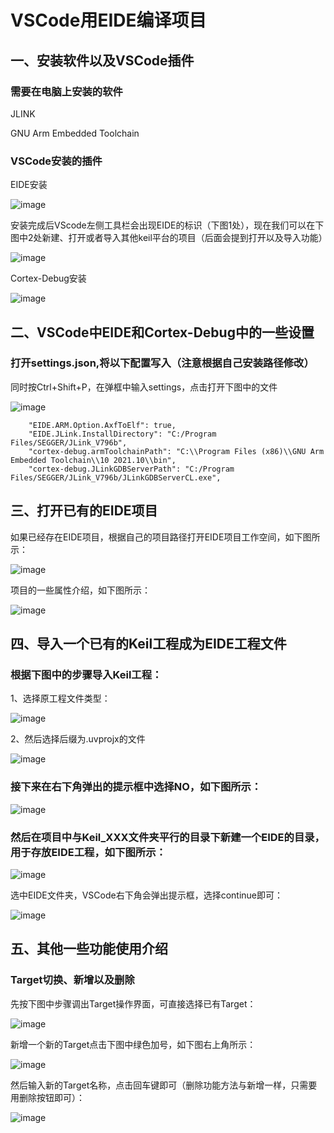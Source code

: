 # VSCode用EIDE编译项目

## 一、安装软件以及VSCode插件

### 需要在电脑上安装的软件

JLINK

GNU Arm Embedded Toolchain

### VSCode安装的插件

EIDE安装

![image](images/eide-project_01.png)

安装完成后VScode左侧工具栏会出现EIDE的标识（下图1处），现在我们可以在下图中2处新建、打开或者导入其他keil平台的项目（后面会提到打开以及导入功能）

![image](images/eide-project_02.png)

Cortex-Debug安装

![image](images/eide-project_03.png)

## 二、VSCode中EIDE和Cortex-Debug中的一些设置

### 打开settings.json,将以下配置写入（注意根据自己安装路径修改）

同时按Ctrl+Shift+P，在弹框中输入settings，点击打开下图中的文件

![image](images/eide-project_04.png)

        "EIDE.ARM.Option.AxfToElf": true,
        "EIDE.JLink.InstallDirectory": "C:/Program Files/SEGGER/JLink_V796b",
        "cortex-debug.armToolchainPath": "C:\\Program Files (x86)\\GNU Arm Embedded Toolchain\\10 2021.10\\bin",
        "cortex-debug.JLinkGDBServerPath": "C:/Program Files/SEGGER/JLink_V796b/JLinkGDBServerCL.exe",

## 三、打开已有的EIDE项目

如果已经存在EIDE项目，根据自己的项目路径打开EIDE项目工作空间，如下图所示：

![image](images/eide-project_05.png)

项目的一些属性介绍，如下图所示：

![image](images/eide-project_06.png)

## 四、导入一个已有的Keil工程成为EIDE工程文件

### 根据下图中的步骤导入Keil工程：

1、选择原工程文件类型：

![image](images/eide-project_07.png)

2、然后选择后缀为.uvprojx的文件

![image](images/eide-project_08.png)

### 接下来在右下角弹出的提示框中选择NO，如下图所示：

![image](images/eide-project_09.png)

### 然后在项目中与Keil_XXX文件夹平行的目录下新建一个EIDE的目录，用于存放EIDE工程，如下图所示：

![image](images/eide-project_10.png)

选中EIDE文件夹，VSCode右下角会弹出提示框，选择continue即可：

![image](images/eide-project_11.png)

## 五、其他一些功能使用介绍

### Target切换、新增以及删除

先按下图中步骤调出Target操作界面，可直接选择已有Target：

![image](images/eide-project_12.png)

新增一个新的Target点击下图中绿色加号，如下图右上角所示：

![image](images/eide-project_13.png)

然后输入新的Target名称，点击回车键即可（删除功能方法与新增一样，只需要用删除按钮即可）：

![image](images/eide-project_14.png)




















